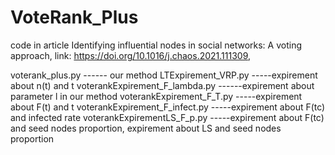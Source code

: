 # VoteRank_Plus
code in article Identifying influential nodes in social networks: A voting approach, link: https://doi.org/10.1016/j.chaos.2021.111309,

voterank_plus.py ------ our method
LTExpirement_VRP.py -----expirement about n(t) and t
voterankExpirement_F_lambda.py ------expirement about parameter l in our method
voterankExpirement_F_T.py -----expirement about F(t) and t
voterankExpirement_F_infect.py -----expirement about F(tc) and infected rate
voterankExpirementLS_F_p.py -----expirement about F(tc) and seed nodes proportion, expirement about LS and seed nodes proportion
